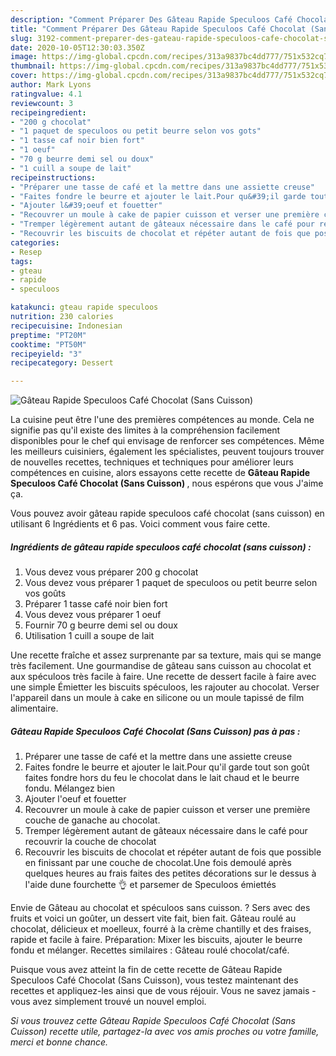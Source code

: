 ```yaml
---
description: "Comment Préparer Des Gâteau Rapide Speculoos Café Chocolat (Sans Cuisson)"
title: "Comment Préparer Des Gâteau Rapide Speculoos Café Chocolat (Sans Cuisson)"
slug: 3192-comment-preparer-des-gateau-rapide-speculoos-cafe-chocolat-sans-cuisson
date: 2020-10-05T12:30:03.350Z
image: https://img-global.cpcdn.com/recipes/313a9837bc4dd777/751x532cq70/gateau-rapide-speculoos-cafe-chocolat-sans-cuisson-photo-principale-de-la-recette.jpg
thumbnail: https://img-global.cpcdn.com/recipes/313a9837bc4dd777/751x532cq70/gateau-rapide-speculoos-cafe-chocolat-sans-cuisson-photo-principale-de-la-recette.jpg
cover: https://img-global.cpcdn.com/recipes/313a9837bc4dd777/751x532cq70/gateau-rapide-speculoos-cafe-chocolat-sans-cuisson-photo-principale-de-la-recette.jpg
author: Mark Lyons
ratingvalue: 4.1
reviewcount: 3
recipeingredient:
- "200 g chocolat"
- "1 paquet de speculoos ou petit beurre selon vos gots"
- "1 tasse caf noir bien fort"
- "1 oeuf"
- "70 g beurre demi sel ou doux"
- "1 cuill a soupe de lait"
recipeinstructions:
- "Préparer une tasse de café et la mettre dans une assiette creuse"
- "Faites fondre le beurre et ajouter le lait.Pour qu&#39;il garde tout son goût faites fondre hors du feu le chocolat dans le lait chaud et le beurre fondu. Mélangez bien"
- "Ajouter l&#39;oeuf et fouetter"
- "Recouvrer un moule à cake de papier cuisson et verser une première couche de ganache au chocolat."
- "Tremper légèrement autant de gâteaux nécessaire dans le café pour recouvrir la couche de chocolat"
- "Recouvrir les biscuits de chocolat et répéter autant de fois que possible en finissant par une couche de chocolat.Une fois demoulé après quelques heures au frais faites des petites décorations sur le dessus à l&#39;aide dune fourchette 👌 et parsemer de Speculoos émiettés"
categories:
- Resep
tags:
- gteau
- rapide
- speculoos

katakunci: gteau rapide speculoos 
nutrition: 230 calories
recipecuisine: Indonesian
preptime: "PT20M"
cooktime: "PT50M"
recipeyield: "3"
recipecategory: Dessert

---
```



![Gâteau Rapide Speculoos Café Chocolat (Sans Cuisson)](https://img-global.cpcdn.com/recipes/313a9837bc4dd777/751x532cq70/gateau-rapide-speculoos-cafe-chocolat-sans-cuisson-photo-principale-de-la-recette.jpg)

La cuisine peut être l'une des premières compétences au monde. Cela ne signifie pas qu'il existe des limites à la compréhension facilement disponibles pour le chef qui envisage de renforcer ses compétences. Même les meilleurs cuisiniers, également les spécialistes, peuvent toujours trouver de nouvelles recettes, techniques et techniques pour améliorer leurs compétences en cuisine, alors essayons cette recette de <strong> Gâteau Rapide Speculoos Café Chocolat (Sans Cuisson) </strong>, nous espérons que vous J'aime ça.

<!--inarticleads1-->

Vous pouvez avoir gâteau rapide speculoos café chocolat (sans cuisson) en utilisant 6 Ingrédients et 6 pas. Voici comment vous faire cette.

##### Ingrédients de gâteau rapide speculoos café chocolat (sans cuisson) :

1. Vous devez vous préparer 200 g chocolat
1. Vous devez vous préparer 1 paquet de speculoos ou petit beurre selon vos goûts
1. Préparer 1 tasse café noir bien fort
1. Vous devez vous préparer 1 oeuf
1. Fournir 70 g beurre demi sel ou doux
1. Utilisation 1 cuill a soupe de lait


Une recette fraîche et assez surprenante par sa texture, mais qui se mange très facilement. Une gourmandise de gâteau sans cuisson au chocolat et aux spéculoos très facile à faire. Une recette de dessert facile à faire avec une simple Émietter les biscuits spéculoos, les rajouter au chocolat. Verser l&#39;appareil dans un moule à cake en silicone ou un moule tapissé de film alimentaire. 

<!--inarticleads2-->

##### Gâteau Rapide Speculoos Café Chocolat (Sans Cuisson) pas à pas :

1. Préparer une tasse de café et la mettre dans une assiette creuse
1. Faites fondre le beurre et ajouter le lait.Pour qu&#39;il garde tout son goût faites fondre hors du feu le chocolat dans le lait chaud et le beurre fondu. Mélangez bien
1. Ajouter l&#39;oeuf et fouetter
1. Recouvrer un moule à cake de papier cuisson et verser une première couche de ganache au chocolat.
1. Tremper légèrement autant de gâteaux nécessaire dans le café pour recouvrir la couche de chocolat
1. Recouvrir les biscuits de chocolat et répéter autant de fois que possible en finissant par une couche de chocolat.Une fois demoulé après quelques heures au frais faites des petites décorations sur le dessus à l&#39;aide dune fourchette 👌 et parsemer de Speculoos émiettés


Envie de Gâteau au chocolat et spéculoos sans cuisson. ? Sers avec des fruits et voici un goûter, un dessert vite fait, bien fait. Gâteau roulé au chocolat, délicieux et moelleux, fourré à la crème chantilly et des fraises, rapide et facile à faire. Préparation: Mixer les biscuits, ajouter le beurre fondu et mélanger. Recettes similaires : Gâteau roulé chocolat/café. 

<!--inarticleads1-->

<p>
Puisque vous avez atteint la fin de cette recette de Gâteau Rapide Speculoos Café Chocolat (Sans Cuisson), vous testez maintenant des recettes et appliquez-les ainsi que de vous réjouir. Vous ne savez jamais - vous avez simplement trouvé un nouvel emploi.
</p>

<p>
<i>Si vous trouvez cette Gâteau Rapide Speculoos Café Chocolat (Sans Cuisson) recette utile, partagez-la avec vos amis proches ou votre famille, merci et bonne chance.</i>
</p>
